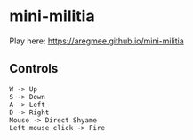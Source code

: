 # mini-militia

Play here: https://aregmee.github.io/mini-militia

## Controls

```
W -> Up
S -> Down
A -> Left
D -> Right
Mouse -> Direct Shyame
Left mouse click -> Fire
```
